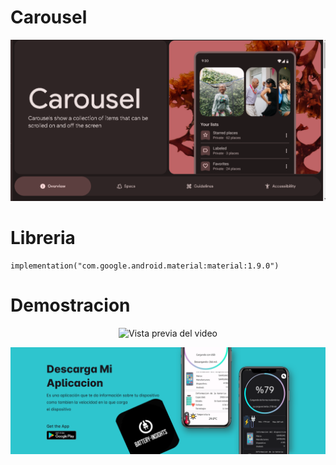 # Carousel

![Buttomsheet](capturas/Carousel.png)

# Libreria 
```
implementation("com.google.android.material:material:1.9.0")

```

# Demostracion 

<p align="center">
  <img src="./capturas/demostracion.gif" alt="Vista previa del video" width="300" height="700" />
</p>

![Buttom](capturas/app_1.svg)
